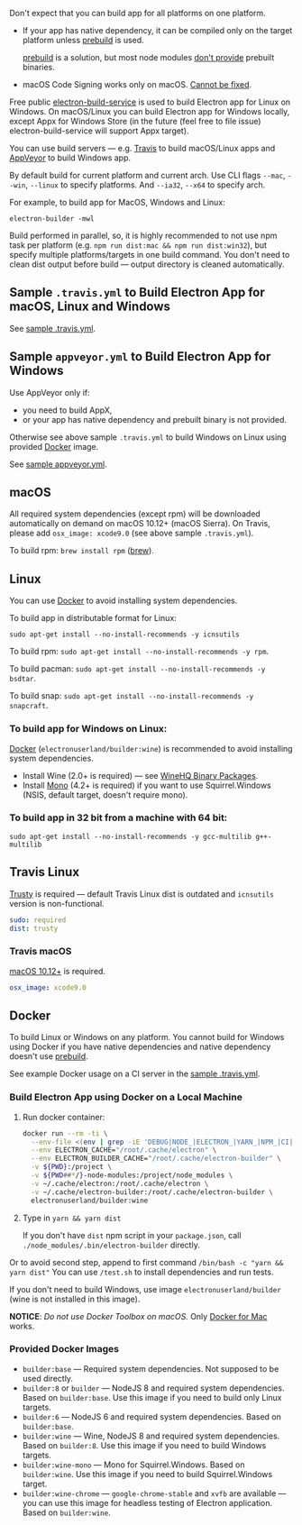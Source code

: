 Don't expect that you can build app for all platforms on one platform.

* If your app has native dependency, it can be compiled only on the target platform unless [prebuild](https://www.npmjs.com/package/prebuild) is used.

  [prebuild](https://www.npmjs.com/package/prebuild) is a solution, but most node modules [don't provide](https://github.com/atom/node-keytar/issues/27) prebuilt binaries.
* macOS Code Signing works only on macOS. [Cannot be fixed](http://stackoverflow.com/a/12156576).

Free public [electron-build-service](https://github.com/electron-userland/electron-build-service) is used to build Electron app for Linux on Windows. On macOS/Linux you can build Electron app for Windows locally, except Appx for Windows Store (in the future (feel free to file issue) electron-build-service will support Appx target).

You can use build servers — e.g. [Travis](https://travis-ci.org) to build macOS/Linux apps and [AppVeyor](http://www.appveyor.com/) to build Windows app.

By default build for current platform and current arch. Use CLI flags `--mac`, `--win`, `--linux` to specify platforms. And `--ia32`, `--x64` to specify arch.

For example, to build app for MacOS, Windows and Linux:
```
electron-builder -mwl
```

Build performed in parallel, so, it is highly recommended to not use npm task per platform (e.g. `npm run dist:mac && npm run dist:win32`), but specify multiple platforms/targets in one build command.
You don't need to clean dist output before build — output directory is cleaned automatically.

## Sample `.travis.yml` to Build Electron App for macOS, Linux and Windows

See [sample .travis.yml](https://github.com/develar/onshape-desktop-shell/blob/master/.travis.yml).

## Sample `appveyor.yml` to Build Electron App for Windows

Use AppVeyor only if:
* you need to build AppX,
* or your app has native dependency and prebuilt binary is not provided.

Otherwise see above sample `.travis.yml` to build Windows on Linux using provided [Docker](#docker) image.

See [sample appveyor.yml](https://gist.github.com/develar/bdf242a3cbf6120ed2300337f71e0982).

## macOS

All required system dependencies (except rpm) will be downloaded automatically on demand on macOS 10.12+ (macOS Sierra). On Travis, please add `osx_image: xcode9.0` (see above sample `.travis.yml`).

To build rpm: `brew install rpm` ([brew](https://brew.sh)).

## Linux

You can use [Docker](#docker) to avoid installing system dependencies.

To build app in distributable format for Linux:
```
sudo apt-get install --no-install-recommends -y icnsutils
```

To build rpm: `sudo apt-get install --no-install-recommends -y rpm`.

To build pacman: `sudo apt-get install --no-install-recommends -y bsdtar`.

To build snap: `sudo apt-get install --no-install-recommends -y snapcraft`.

### To build app for Windows on Linux:

[Docker](#docker) (`electronuserland/builder:wine`) is recommended to avoid installing system dependencies.

* Install Wine (2.0+ is required) — see [WineHQ Binary Packages](https://www.winehq.org/download#binary).
* Install [Mono](http://www.mono-project.com/download/#download-lin) (4.2+ is required) if you want to use Squirrel.Windows (NSIS, default target, doesn't require mono).

### To build app in 32 bit from a machine with 64 bit:

```
sudo apt-get install --no-install-recommends -y gcc-multilib g++-multilib
```

## Travis Linux
[Trusty](https://docs.travis-ci.com/user/trusty-ci-environment/) is required — default Travis Linux dist is outdated and `icnsutils` version is non-functional.
```yaml
sudo: required
dist: trusty
```

### Travis macOS
[macOS 10.12+](https://docs.travis-ci.com/user/osx-ci-environment/#OS-X-Version) is required.
```yaml
osx_image: xcode9.0
```

## Docker

To build Linux or Windows on any platform. You cannot build for Windows using Docker if you have native dependencies and native dependency doesn't use [prebuild](https://www.npmjs.com/package/prebuild). 

See example Docker usage on a CI server in the [sample .travis.yml](https://github.com/develar/onshape-desktop-shell/blob/master/.travis.yml).

### Build Electron App using Docker on a Local Machine

1. Run docker container:

   ```sh
   docker run --rm -ti \
     --env-file <(env | grep -iE 'DEBUG|NODE_|ELECTRON_|YARN_|NPM_|CI|CIRCLE|TRAVIS|APPVEYOR_|CSC_|GH_|GITHUB_|BT_|AWS_|STRIP|BUILD_') \
     --env ELECTRON_CACHE="/root/.cache/electron" \
     --env ELECTRON_BUILDER_CACHE="/root/.cache/electron-builder" \
     -v ${PWD}:/project \
     -v ${PWD##*/}-node-modules:/project/node_modules \
     -v ~/.cache/electron:/root/.cache/electron \
     -v ~/.cache/electron-builder:/root/.cache/electron-builder \
     electronuserland/builder:wine
   ```
   
2. Type in `yarn && yarn dist`
   
   If you don't have `dist` npm script in your `package.json`, call `./node_modules/.bin/electron-builder` directly.
   
Or to avoid second step, append to first command `/bin/bash -c "yarn && yarn dist"` You can use `/test.sh` to install dependencies and run tests.

If you don't need to build Windows, use image `electronuserland/builder` (wine is not installed in this image).

**NOTICE**: _Do not use Docker Toolbox on macOS._ Only [Docker for Mac](https://docs.docker.com/docker-for-mac/install/) works.

### Provided Docker Images

* `builder:base` — Required system dependencies. Not supposed to be used directly.
* `builder:8` or `builder` — NodeJS 8 and required system dependencies. Based on `builder:base`. Use this image if you need to build only Linux targets.
* `builder:6` — NodeJS 6 and required system dependencies. Based on `builder:base`.
* `builder:wine` — Wine, NodeJS 8 and required system dependencies. Based on `builder:8`. Use this image if you need to build Windows targets.
* `builder:wine-mono` — Mono for Squirrel.Windows. Based on `builder:wine`. Use this image if you need to build Squirrel.Windows target.
* `builder:wine-chrome` — `google-chrome-stable` and `xvfb` are available — you can use this image for headless testing of Electron application. Based on `builder:wine`.
